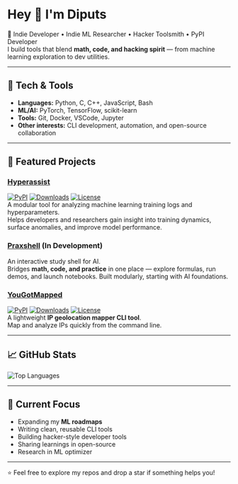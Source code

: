 # Hey 👋 I'm Diputs

🚀 Indie Developer • Indie ML Researcher • Hacker Toolsmith • PyPI Developer  
I build tools that blend **math, code, and hacking spirit** — from machine learning exploration to dev utilities.

---

## 🔧 Tech & Tools
- **Languages:** Python, C, C++, JavaScript, Bash  
- **ML/AI:** PyTorch, TensorFlow, scikit-learn  
- **Tools:** Git, Docker, VSCode, Jupyter  
- **Other interests:** CLI development, automation, and open-source collaboration  

---

## 📂 Featured Projects

### [Hyperassist](https://github.com/diputs-sudo/hyperassist)  
[![PyPI](https://img.shields.io/pypi/v/hyperassist)](https://pypi.org/project/hyperassist/)
[![Downloads](https://img.shields.io/pypi/dm/hyperassist)](https://pypi.org/project/hyperassist/)
[![License](https://img.shields.io/pypi/l/hyperassist)](https://github.com/diputs-sudo/hyperassist/blob/main/LICENSE)  
A modular tool for analyzing machine learning training logs and hyperparameters.  
Helps developers and researchers gain insight into training dynamics, surface anomalies, and improve model performance.  

### [Praxshell](https://github.com/diputs-sudo/praxshell)  (In Development)
An interactive study shell for AI.  
Bridges **math, code, and practice** in one place — explore formulas, run demos, and launch notebooks. Built modularly, starting with AI foundations.  

### [YouGotMapped](https://github.com/diputs-sudo/yougotmapped) 
[![PyPI](https://img.shields.io/pypi/v/yougotmapped)](https://pypi.org/project/yougotmapped/)
[![Downloads](https://img.shields.io/pypi/dm/yougotmapped)](https://pypi.org/project/yougotmapped/)
[![License](https://img.shields.io/pypi/l/yougotmapped)](https://github.com/diputs-sudo/hyperassist/blob/main/LICENSE)  
A lightweight **IP geolocation mapper CLI tool**.  
Map and analyze IPs quickly from the command line.  

---

## 📈 GitHub Stats
![Top Languages](https://github-readme-stats.vercel.app/api/top-langs/?username=diputs-sudo&layout=compact&theme=radical)  

---

## 🌱 Current Focus
- Expanding my **ML roadmaps**  
- Writing clean, reusable CLI tools  
- Building hacker-style developer tools  
- Sharing learnings in open-source
- Research in ML optimizer  

---

⭐️ Feel free to explore my repos and drop a star if something helps you!
